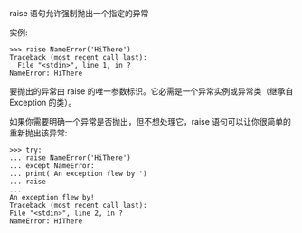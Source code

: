 raise 语句允许强制抛出一个指定的异常

实例:

```
>>> raise NameError('HiThere')
Traceback (most recent call last):
  File "<stdin>", line 1, in ?
NameError: HiThere
```

要抛出的异常由 raise 的唯一参数标识。它必需是一个异常实例或异常类（继承自 Exception 的类）。



如果你需要明确一个异常是否抛出，但不想处理它，raise 语句可以让你很简单的重新抛出该异常:



```
>>> try:
... raise NameError('HiThere')
... except NameError:
... print('An exception flew by!')
... raise
...
An exception flew by!
Traceback (most recent call last):
File "<stdin>", line 2, in ?
NameError: HiThere
```




